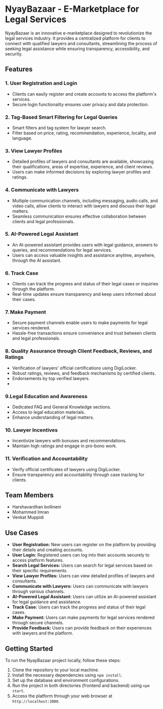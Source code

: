 # NyayBazaar - E-Marketplace for Legal Services

NyayBazaar is an innovative e-marketplace designed to revolutionize the legal services industry. It provides a centralized platform for clients to connect with qualified lawyers and consultants, streamlining the process of seeking legal assistance while ensuring transparency, accessibility, and security.

## Features

### 1. User Registration and Login
- Clients can easily register and create accounts to access the platform's services.
- Secure login functionality ensures user privacy and data protection.

### 2. Tag-Based Smart Filtering for Legal Queries
- Smart filters and tag system for lawyer search.
- Filter based on price, rating, recommendation, experience, locality, and language.

### 3. View Lawyer Profiles
- Detailed profiles of lawyers and consultants are available, showcasing their qualifications, areas of expertise, experience, and client reviews.
- Users can make informed decisions by exploring lawyer profiles and ratings.

### 4. Communicate with Lawyers
- Multiple communication channels, including messaging, audio calls, and video calls, allow clients to interact with lawyers and discuss their legal matters.
- Seamless communication ensures effective collaboration between clients and legal professionals.

### 5. AI-Powered Legal Assistant
- An AI-powered assistant provides users with legal guidance, answers to queries, and recommendations for legal services.
- Users can access valuable insights and assistance anytime, anywhere, through the AI assistant.

### 6. Track Case
- Clients can track the progress and status of their legal cases or inquiries through the platform.
- Real-time updates ensure transparency and keep users informed about their cases.

### 7. Make Payment
- Secure payment channels enable users to make payments for legal services rendered.
- Hassle-free transactions ensure convenience and trust between clients and legal professionals.

### 8. Quality Assurance through Client Feedback, Reviews, and Ratings
- Verification of lawyers' official certifications using DigiLocker.
- Robust ratings, reviews, and feedback mechanisms by certified clients.
- Endorsements by top verified lawyers.
- 
### 9.Legal Education and Awareness
- Dedicated FAQ and General Knowledge sections.
- Access to legal education materials.
- Enhance understanding of legal matters.

### 10. Lawyer Incentives
- Incentivize lawyers with bonuses and recommendations.
- Maintain high ratings and engage in pro-bono work.

### 11. Verification and Accountability
- Verify official certificates of lawyers using DigiLocker.
- Ensure transparency and accountability through case tracking for clients.

## Team Members
- Harshavardhan bollineni
- Mohammed Imran
- Venkat Muppidi

## Use Cases

- **User Registration:** New users can register on the platform by providing their details and creating accounts.
- **User Login:** Registered users can log into their accounts securely to access platform features.
- **Search Legal Services:** Users can search for legal services based on their specific requirements.
- **View Lawyer Profiles:** Users can view detailed profiles of lawyers and consultants.
- **Communicate with Lawyers:** Users can communicate with lawyers through various channels.
- **AI-Powered Legal Assistant:** Users can utilize an AI-powered assistant for legal guidance and assistance.
- **Track Case:** Users can track the progress and status of their legal cases.
- **Make Payment:** Users can make payments for legal services rendered through secure channels.
- **Provide Feedback:** Users can provide feedback on their experiences with lawyers and the platform.

## Getting Started

To run the NyayBazaar project locally, follow these steps:

1. Clone the repository to your local machine.
2. Install the necessary dependencies using `npm install`.
3. Set up the database and environment configurations.
4. Run the project in both directories (frontend and backend) using `npm start`.
5. Access the platform through your web browser at `http://localhost:3000`.
